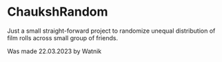 # ChaukshRandom
Just a small straight-forward project to randomize unequal distribution of film rolls across small group of friends.


Was made 22.03.2023 by Watnik
